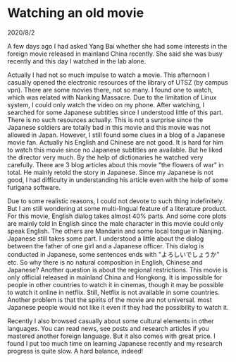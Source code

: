 # Watching an old movie
2020/8/2

A few days ago I had asked Yang Bai whether she had some interests
in the foreign movie released in mainland China recently. She said
she was busy recently and this day I watched in the lab alone.

Actually I had not so much impulse to watch a movie.
This afternoon I casually opened the electronic resources of the library
of UTSZ (by campus vpn). There are some movies there, not so many. I found one to watch,
which was related with Nanking Massacre. Due to the limitation of
Linux system, I could only watch the video on my phone. After watching,
I searched for some Japanese subtitles since I understood little of this part.
There is no such resources actually. This is not a surprise since the
Japanese soldiers are totally bad in this movie and this movie was not allowed in Japan.
However, I still found some clues in a blog of a Japanese movie fan. Actually his
English and Chinese are not good. It is hard for him to watch this movie since no
Japanese subtitles are available. But he liked the director very much. By the help
of dictionaries he watched very carefully. There are 3 blog articles about this movie
"the flowers of war" in total. He mainly retold the story in Japanese. Since my
Japanese is not good, I had difficulty in understanding his article even with the
help of some furigana software.

Due to some realistic reasons, I could not devote to such thing indefinitely. But I
am still wondering at some multi-lingual feature of a literature product. For this movie,
English dialog takes almost 40% parts. And some core plots are mainly told in English since
the male character in this movie could only speak English. The others are Mandarin and some
local tongue in Nanjing. Japanese still takes some part. I understood a little about the dialog
between the father of one girl and a Japanese officer. This dialog is conducted in Japanese,
some sentences ends with "よろしいでしょうか" etc. So why there is no natural composition in
English, Chinese and Japanese? Another question is about the regional restrictions. This movie
is only official released in mainland China and Hongkong. It is impossible for people in
other countries to watch it in cinemas, though it may be possible to watch it online in netflix.
Still, Netflix is not available in some countries. Another problem is that the spirits of
the movie are not universal. most Japanese people would not like it even if they had the possibility to watch it.

Recently I also browsed casually about some cultural elements in other languages.
You can read news, see posts and research articles if you mastered another foreign language.
But it also comes with great price. I found I put too much time on learning Japanese recently
and my research progress is quite slow. A hard balance, indeed!